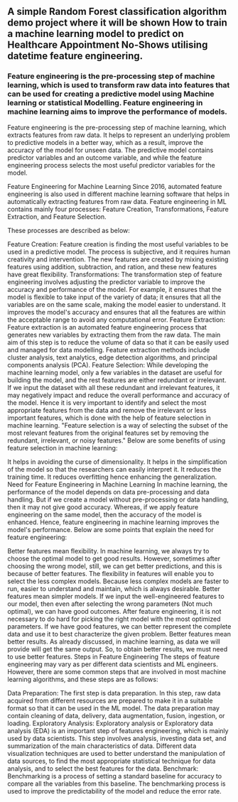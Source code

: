 ## A simple Random Forest classification algorithm demo project where it will be shown How to train a machine learning model to predict on  Healthcare Appointment No-Shows utilising datetime feature engineering. 

### Feature engineering is the pre-processing step of machine learning, which is used to transform raw data into features that can be used for creating a predictive model using Machine learning or statistical Modelling. Feature engineering in machine learning aims to improve the performance of models.
Feature engineering is the pre-processing step of machine learning, which extracts features from raw data. It helps to represent an underlying problem to predictive models in a better way, which as a result, improve the accuracy of the model for unseen data. The predictive model contains predictor variables and an outcome variable, and while the feature engineering process selects the most useful predictor variables for the model.

Feature Engineering for Machine Learning
Since 2016, automated feature engineering is also used in different machine learning software that helps in automatically extracting features from raw data. Feature engineering in ML contains mainly four processes: Feature Creation, Transformations, Feature Extraction, and Feature Selection.

These processes are described as below:

Feature Creation: Feature creation is finding the most useful variables to be used in a predictive model. The process is subjective, and it requires human creativity and intervention. The new features are created by mixing existing features using addition, subtraction, and ration, and these new features have great flexibility.
Transformations: The transformation step of feature engineering involves adjusting the predictor variable to improve the accuracy and performance of the model. For example, it ensures that the model is flexible to take input of the variety of data; it ensures that all the variables are on the same scale, making the model easier to understand. It improves the model's accuracy and ensures that all the features are within the acceptable range to avoid any computational error.
Feature Extraction: Feature extraction is an automated feature engineering process that generates new variables by extracting them from the raw data. The main aim of this step is to reduce the volume of data so that it can be easily used and managed for data modelling. Feature extraction methods include cluster analysis, text analytics, edge detection algorithms, and principal components analysis (PCA).
Feature Selection: While developing the machine learning model, only a few variables in the dataset are useful for building the model, and the rest features are either redundant or irrelevant. If we input the dataset with all these redundant and irrelevant features, it may negatively impact and reduce the overall performance and accuracy of the model. Hence it is very important to identify and select the most appropriate features from the data and remove the irrelevant or less important features, which is done with the help of feature selection in machine learning. "Feature selection is a way of selecting the subset of the most relevant features from the original features set by removing the redundant, irrelevant, or noisy features."
Below are some benefits of using feature selection in machine learning:

It helps in avoiding the curse of dimensionality.
It helps in the simplification of the model so that the researchers can easily interpret it.
It reduces the training time.
It reduces overfitting hence enhancing the generalization.
Need for Feature Engineering in Machine Learning
In machine learning, the performance of the model depends on data pre-processing and data handling. But if we create a model without pre-processing or data handling, then it may not give good accuracy. Whereas, if we apply feature engineering on the same model, then the accuracy of the model is enhanced. Hence, feature engineering in machine learning improves the model's performance. Below are some points that explain the need for feature engineering:

Better features mean flexibility.
In machine learning, we always try to choose the optimal model to get good results. However, sometimes after choosing the wrong model, still, we can get better predictions, and this is because of better features. The flexibility in features will enable you to select the less complex models. Because less complex models are faster to run, easier to understand and maintain, which is always desirable.
Better features mean simpler models.
If we input the well-engineered features to our model, then even after selecting the wrong parameters (Not much optimal), we can have good outcomes. After feature engineering, it is not necessary to do hard for picking the right model with the most optimized parameters. If we have good features, we can better represent the complete data and use it to best characterize the given problem.
Better features mean better results.
As already discussed, in machine learning, as data we will provide will get the same output. So, to obtain better results, we must need to use better features.
Steps in Feature Engineering
The steps of feature engineering may vary as per different data scientists and ML engineers. However, there are some common steps that are involved in most machine learning algorithms, and these steps are as follows:

Data Preparation: The first step is data preparation. In this step, raw data acquired from different resources are prepared to make it in a suitable format so that it can be used in the ML model. The data preparation may contain cleaning of data, delivery, data augmentation, fusion, ingestion, or loading.
Exploratory Analysis: Exploratory analysis or Exploratory data analysis (EDA) is an important step of features engineering, which is mainly used by data scientists. This step involves analysis, investing data set, and summarization of the main characteristics of data. Different data visualization techniques are used to better understand the manipulation of data sources, to find the most appropriate statistical technique for data analysis, and to select the best features for the data.
Benchmark: Benchmarking is a process of setting a standard baseline for accuracy to compare all the variables from this baseline. The benchmarking process is used to improve the predictability of the model and reduce the error rate.




